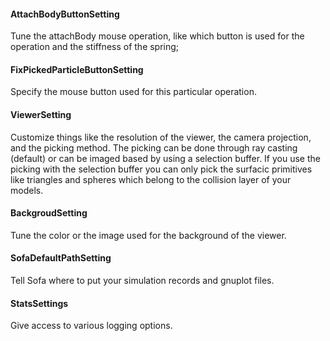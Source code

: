 #### AttachBodyButtonSetting

Tune the attachBody mouse operation, like which button is used for the
operation and the stiffness of the spring;

#### FixPickedParticleButtonSetting

Specify the mouse button used for this particular operation.

#### ViewerSetting

Customize things like the resolution of the viewer, the camera
projection, and the picking method. The picking can be done through ray
casting (default) or can be imaged based by using a selection buffer. If
you use the picking with the selection buffer you can only pick the
surfacic primitives like triangles and spheres which belong to the
collision layer of your models.

#### BackgroudSetting

Tune the color or the image used for the background of the viewer.

#### SofaDefaultPathSetting

Tell Sofa where to put your simulation records and gnuplot files.

#### StatsSettings

Give access to various logging options.
